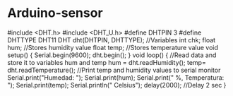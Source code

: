 # Arduino-sensor
#include &lt;DHT.h> #include &lt;DHT_U.h>  #define DHTPIN 3      #define DHTTYPE DHT11     DHT dht(DHTPIN, DHTTYPE);  //Variables int chk; float hum;  //Stores humidity value float temp; //Stores temperature value  void setup() {     Serial.begin(9600);     dht.begin();      }  void loop() {     //Read data and store it to variables hum and temp     hum = dht.readHumidity();     temp= dht.readTemperature();     //Print temp and humidity values to serial monitor     Serial.print("Humedad: ");     Serial.print(hum);     Serial.print(" %, Temperatura: ");     Serial.print(temp);     Serial.println(" Celsius");     delay(2000); //Delay 2 sec }
